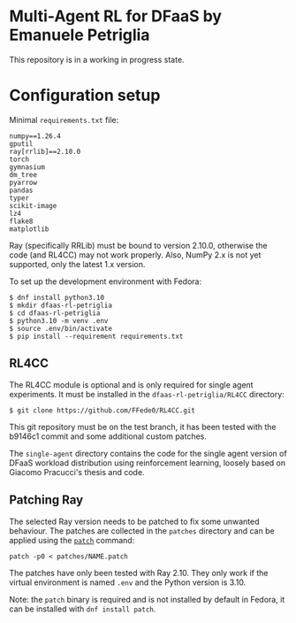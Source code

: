 # Multi-Agent RL for DFaaS by Emanuele Petriglia

This repository is in a working in progress state.

# Configuration setup

Minimal `requirements.txt` file:

```
numpy==1.26.4
gputil
ray[rrlib]==2.10.0
torch
gymnasium
dm_tree
pyarrow
pandas
typer
scikit-image
lz4
flake8
matplotlib
```

Ray (specifically RRLib) must be bound to version 2.10.0, otherwise the code
(and RL4CC) may not work properly. Also, NumPy 2.x is not yet supported, only
the latest 1.x version.

To set up the development environment with Fedora:

```
$ dnf install python3.10
$ mkdir dfaas-rl-petriglia
$ cd dfaas-rl-petriglia
$ python3.10 -m venv .env
$ source .env/bin/activate
$ pip install --requirement requirements.txt
```

## RL4CC

The RL4CC module is optional and is only required for single agent experiments.
It must be installed in the `dfaas-rl-petriglia/RL4CC` directory:

    $ git clone https://github.com/FFede0/RL4CC.git

This git repository must be on the test branch, it has been tested with the
b9146c1 commit and some additional custom patches.

The `single-agent` directory contains the code for the single agent version of
DFaaS workload distribution using reinforcement learning, loosely based on
Giacomo Pracucci's thesis and code.

## Patching Ray

The selected Ray version needs to be patched to fix some unwanted behaviour. The
patches are collected in the `patches` directory and can be applied using the
[`patch`](https://www.man7.org/linux/man-pages/man1/patch.1.html) command:

    patch -p0 < patches/NAME.patch

The patches have only been tested with Ray 2.10. They only work if the virtual
environment is named `.env` and the Python version is 3.10.

Note: the `patch` binary is required and is not installed by default in Fedora,
it can be installed with `dnf install patch`.
